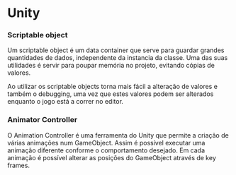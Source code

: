 
# Unity


### Scriptable object

Um scriptable object é um data container que serve para guardar grandes quantidades de dados, independente da instancia da classe. Uma das suas utilidades é servir para poupar memória no projeto, evitando cópias de valores.

Ao utilizar os scriptable objects torna mais fácil a alteração de valores e também o debugging, uma vez que estes valores podem ser alterados enquanto o jogo está a correr no editor.

### Animator Controller

O Animation Controller é uma ferramenta do Unity que permite a criação de várias animações num GameObject. Assim é possível executar uma animação diferente conforme o comportamento desejado. Em cada animação é possível alterar as posições do GameObject através de key frames.
